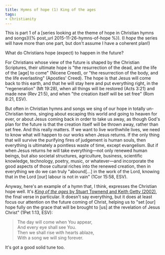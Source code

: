 ```yaml
---
title: Hymns of hope (1) King of the ages
tags:
- Christianity
---
```

This is part 1 of a [series looking at the theme of hope in Christian hymns and songs]({% post_url 2015-11-26-hymns-of-hope %}). (I <em>hope</em> the series will have more than one part, but don't assume I have a coherent plan!)

<p>What do Christians hope (expect) to happen in the future?</p>
<p>For Christians whose view of the future is shaped by the Christian Scriptures, their ultimate hope is "the resurrection of the dead, and the life of the [age] to come" (Nicene Creed), or "the resurrection of the body, and the life everlasting" (Apostles' Creed). The hope is that Jesus will come back to this earth, and that he will stay here and put everything right, in the "regeneration" (Mt 19:28), when all things will be restored (Acts 3:21) and made new (Rev 21:5), and when "the creation itself will be set free" (Rom 8:21, ESV).</p>
<p>But often in Christian hymns and songs we sing of our hope in totally un-Christian terms, singing about escaping this world and going to heaven for ever, or about Jesus coming back in order to take us away, as though God's plan for the future is that the creation itself will be thrown away, rather than set free. And this really matters. If we want to live worthwhile lives, we need to know what will happen to our works when Jesus returns. If the only thing that will survive the purifying fires of judgement is human souls, then everything is ultimately a pointless waste of time, except evangelism. But if when Jesus returns he will take everything—not only renewed human beings, but also societal structures, agriculture, business, scientific knowledge, technology, poetry, music, or whatever—and incorporate the good aspects of those cultural riches into the renewed creation, then in everything we do we can truly "abound[...] in the work of the Lord, knowing that in the Lord [our] labour is not in vain" (1Cor 15:58, ESV).</p>
<p>Anyway, here's an example of a hymn that, I think, expresses the Christian hope well. It's <a href="http://www.kingswayshop.com/Shop/Products/83751/Home/Sheet_Music/Jesus/Kingship/King_of_the_ages_Pdf_sheet.aspx"><em>King of the ages</em> by Stuart Townend and Keith Getty (2002)</a>, the final verse in particular. It doesn't say everything, but it does at least focus our attention on the future coming of Christ, helping us to "set [our] hope fully on the grace that will be brought to [us] at the revelation of Jesus Christ" (1Pet 1:13, ESV):</p>
<blockquote><p>The day will come when You appear,<br />
And every eye shall see You.<br />
Then we shall rise with hearts ablaze,<br />
With a song we will sing forever.</p></blockquote>
<p>It's got a good solid tune too.</p>

